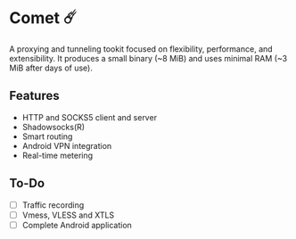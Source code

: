 # Comet ☄️
A proxying and tunneling tookit focused on flexibility, performance, and extensibility. It produces a small binary (~8 MiB) and uses minimal RAM (~3 MiB after days of use).


## Features
* HTTP and SOCKS5 client and server
* Shadowsocks(R)
* Smart routing
* Android VPN integration
* Real-time metering

## To-Do
- [ ] Traffic recording
- [ ] Vmess, VLESS and XTLS
- [ ] Complete Android application
